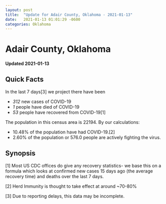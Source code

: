 ```yaml
---
layout: post
title:  "Update for Adair County, Oklahoma - 2021-01-13"
date:   2021-01-13 01:01:29 -0600
categories: Oklahoma
---
```


# Adair County, Oklahoma
#### Updated 2021-01-13

## Quick Facts

In the last 7 days[3] we project there have been
- *312* new cases of COVID-19
- *1* people have died of COVID-19
- *53* people have recovered from COVID-19[1]

The population in this census area is 22194. By our calculations:
- 10.48% of the population have had COVID-19.[2]
- 2.60% of the population or 576.0 people are actively fighting the virus.

## Synopsis




[1] Most US CDC offices do give any recovery statistics- we base this on a formula which looks at confirmed new cases
15 days ago (the average recovery time) and deaths over the last 7 days.

[2] Herd Immunity is thought to take effect at around ~70-80%

[3] Due to reporting delays, this data may be incomplete.
 
    